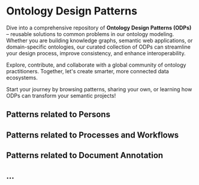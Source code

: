 # Ontology Design Patterns

Dive into a comprehensive repository of **Ontology Design Patterns (ODPs)** – reusable solutions to common problems in our ontology modeling. Whether you are building knowledge graphs, semantic web applications, or domain-specific ontologies, our curated collection of ODPs can streamline your design process, improve consistency, and enhance interoperability.

Explore, contribute, and collaborate with a global community of ontology practitioners. Together, let's create smarter, more connected data ecosystems.

Start your journey by browsing patterns, sharing your own, or learning how ODPs can transform your semantic projects!


## Patterns related to Persons



## Patterns related to Processes and Workflows



## Patterns related to Document Annotation


## ...